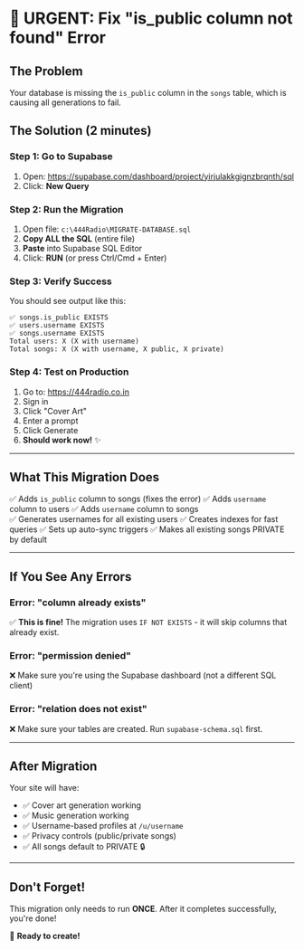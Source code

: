 # 🚨 URGENT: Fix "is_public column not found" Error

## The Problem
Your database is missing the `is_public` column in the `songs` table, which is causing all generations to fail.

## The Solution (2 minutes)

### Step 1: Go to Supabase
1. Open: https://supabase.com/dashboard/project/yirjulakkgignzbrqnth/sql
2. Click: **New Query**

### Step 2: Run the Migration
1. Open file: `c:\444Radio\MIGRATE-DATABASE.sql`
2. **Copy ALL the SQL** (entire file)
3. **Paste** into Supabase SQL Editor
4. Click: **RUN** (or press Ctrl/Cmd + Enter)

### Step 3: Verify Success
You should see output like this:
```
✅ songs.is_public EXISTS
✅ users.username EXISTS  
✅ songs.username EXISTS
Total users: X (X with username)
Total songs: X (X with username, X public, X private)
```

### Step 4: Test on Production
1. Go to: https://444radio.co.in
2. Sign in
3. Click "Cover Art"
4. Enter a prompt
5. Click Generate
6. **Should work now!** ✨

---

## What This Migration Does

✅ Adds `is_public` column to songs (fixes the error)
✅ Adds `username` column to users
✅ Adds `username` column to songs  
✅ Generates usernames for all existing users
✅ Creates indexes for fast queries
✅ Sets up auto-sync triggers
✅ Makes all existing songs PRIVATE by default

---

## If You See Any Errors

### Error: "column already exists"
✅ **This is fine!** The migration uses `IF NOT EXISTS` - it will skip columns that already exist.

### Error: "permission denied"
❌ Make sure you're using the Supabase dashboard (not a different SQL client)

### Error: "relation does not exist"
❌ Make sure your tables are created. Run `supabase-schema.sql` first.

---

## After Migration

Your site will have:
- ✅ Cover art generation working
- ✅ Music generation working
- ✅ Username-based profiles at `/u/username`
- ✅ Privacy controls (public/private songs)
- ✅ All songs default to PRIVATE 🔒

---

## Don't Forget!

This migration only needs to run **ONCE**. After it completes successfully, you're done!

🚀 **Ready to create!**
